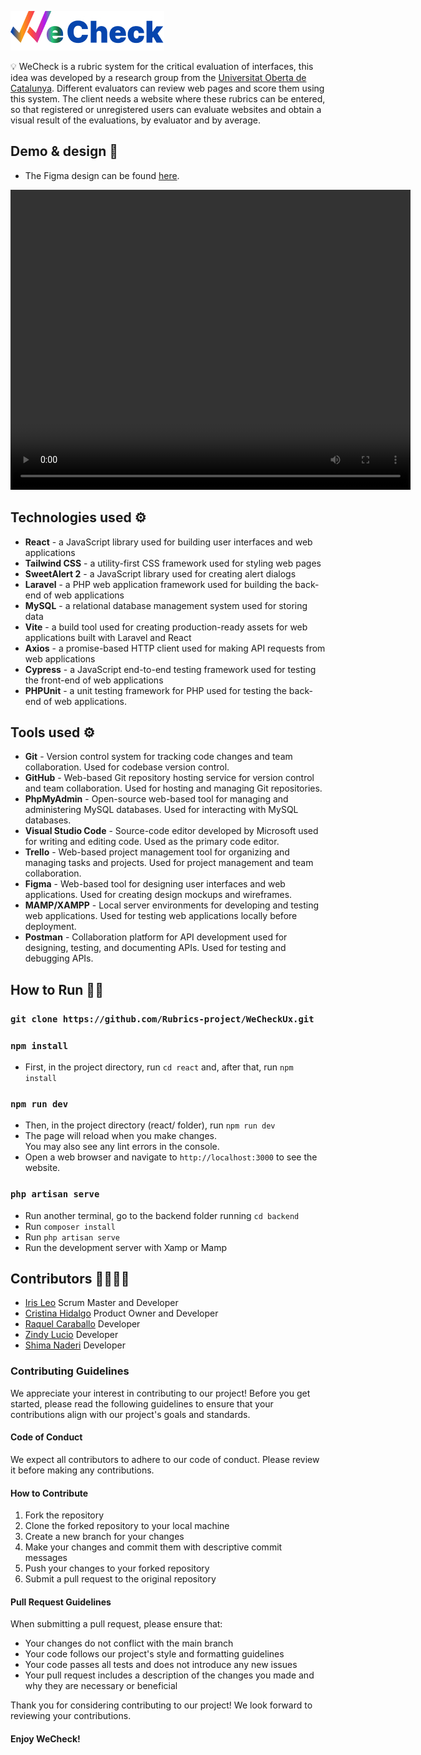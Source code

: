![Image text](./react/src/assets/readme/Logo.jpeg)

:bulb: WeCheck is a rubric system for the critical evaluation of interfaces, this idea was developed by a research group from the [Universitat Oberta de Catalunya](https://estudios.uoc.edu/es/estudiar-online). Different evaluators can review web pages and score them using this system. The client needs a website where these rubrics can be entered, so that registered or unregistered users can evaluate websites and obtain a visual result of the evaluations, by evaluator and by average.

## Demo & design :iphone:

- The Figma design can be found [here](https://www.figma.com/file/uj5xYEPs0rwCHLjeBRbEh6/WeCheck?node-id=0%3A1&t=lWAqGgO2NIY5jZ9t-1).

<video width="640" height="480" controls>
  <source src="./react/src/assets/readme/demo.mp4" type="video/mp4">
  Tu navegador no soporta la reproducción de videos.
</video>

## Technologies used :gear:

- **React** - a JavaScript library used for building user interfaces and web applications
- **Tailwind CSS** - a utility-first CSS framework used for styling web pages
- **SweetAlert 2** - a JavaScript library used for creating alert dialogs
- **Laravel** - a PHP web application framework used for building the back-end of web applications
- **MySQL** - a relational database management system used for storing data
- **Vite** - a build tool used for creating production-ready assets for web applications built with Laravel and React
- **Axios** - a promise-based HTTP client used for making API requests from web applications
- **Cypress** - a JavaScript end-to-end testing framework used for testing the front-end of web applications
- **PHPUnit** - a unit testing framework for PHP used for testing the back-end of web applications.

## Tools used :gear:

- **Git** - Version control system for tracking code changes and team collaboration. Used for codebase version control.
- **GitHub** - Web-based Git repository hosting service for version control and team collaboration. Used for hosting and managing Git repositories.
- **PhpMyAdmin** - Open-source web-based tool for managing and administering MySQL databases. Used for interacting with MySQL databases.
- **Visual Studio Code** - Source-code editor developed by Microsoft used for writing and editing code. Used as the primary code editor.
- **Trello** - Web-based project management tool for organizing and managing tasks and projects. Used for project management and team collaboration.
- **Figma** - Web-based tool for designing user interfaces and web applications. Used for creating design mockups and wireframes.
- **MAMP/XAMPP** - Local server environments for developing and testing web applications. Used for testing web applications locally before deployment.
- **Postman** - Collaboration platform for API development used for designing, testing, and documenting APIs. Used for testing and debugging APIs.

## How to Run :mechanic:

### `git clone https://github.com/Rubrics-project/WeCheckUx.git`

### `npm install`

- First, in the project directory, run `cd react` and, after that, run `npm install`

### `npm run dev`

- Then, in the project directory (react/ folder), run `npm run dev`
- The page will reload when you make changes.\
  You may also see any lint errors in the console.
- Open a web browser and navigate to `http://localhost:3000` to see the website.

### `php artisan serve`

- Run another terminal, go to the backend folder running `cd backend`
- Run `composer install`
- Run `php artisan serve`
- Run the development server with Xamp or Mamp

## Contributors :family_woman_woman_girl_girl:

- [Iris Leo](https://github.com/mauisiri) Scrum Master and Developer
- [Cristina Hidalgo](https://github.com/Crisktina) Product Owner and Developer
- [Raquel Caraballo](https://github.com/rcarabal2022) Developer
- [Zindy Lucio](https://github.com/LittleZ17) Developer
- [Shima Naderi](https://github.com/Archima20) Developer

### Contributing Guidelines

We appreciate your interest in contributing to our project! Before you get started, please read the following guidelines to ensure that your contributions align with our project's goals and standards.

#### Code of Conduct

We expect all contributors to adhere to our code of conduct. Please review it before making any contributions.

#### How to Contribute

1. Fork the repository
2. Clone the forked repository to your local machine
3. Create a new branch for your changes
4. Make your changes and commit them with descriptive commit messages
5. Push your changes to your forked repository
6. Submit a pull request to the original repository

#### Pull Request Guidelines

When submitting a pull request, please ensure that:

- Your changes do not conflict with the main branch
- Your code follows our project's style and formatting guidelines
- Your code passes all tests and does not introduce any new issues
- Your pull request includes a description of the changes you made and why they are necessary or beneficial

Thank you for considering contributing to our project! We look forward to reviewing your contributions.

#### Enjoy WeCheck!
